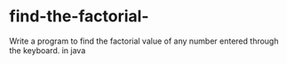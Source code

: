 # find-the-factorial-
Write a program to find the factorial value of any number entered through the keyboard. in java
